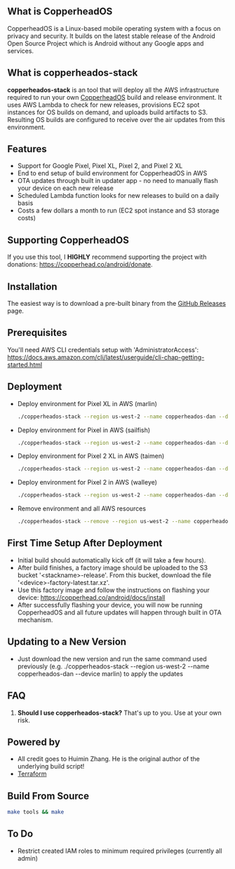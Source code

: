 ## What is CopperheadOS
CopperheadOS is a Linux-based mobile operating system with a focus on privacy and security. It builds on the latest stable release of the Android Open Source Project which is Android without any Google apps and services.

## What is copperheados-stack
<b>copperheados-stack</b> is an tool that will deploy all the AWS infrastructure required to run your own [CopperheadOS](https://copperhead.co/android/) build and release environment. It uses AWS Lambda to check for new releases, provisions EC2 spot instances for OS builds on demand, and uploads build artifacts to S3. Resulting OS builds are configured to receive over the air updates from this environment.

## Features
* Support for Google Pixel, Pixel XL, Pixel 2, and Pixel 2 XL
* End to end setup of build environment for CopperheadOS in AWS
* OTA updates through built in updater app - no need to manually flash your device on each new release
* Scheduled Lambda function looks for new releases to build on a daily basis
* Costs a few dollars a month to run (EC2 spot instance and S3 storage costs)

## Supporting CopperheadOS
If you use this tool, I <b>HIGHLY</b> recommend supporting the project with donations: https://copperhead.co/android/donate. 

## Installation
The easiest way is to download a pre-built binary from the [GitHub Releases](https://github.com/dan-v/copperheados-stack/releases) page.

## Prerequisites
You'll need AWS CLI credentials setup with 'AdministratorAccess': https://docs.aws.amazon.com/cli/latest/userguide/cli-chap-getting-started.html

## Deployment
* Deploy environment for Pixel XL in AWS (marlin)

    ```sh
    ./copperheados-stack --region us-west-2 --name copperheados-dan --device marlin
    ```

* Deploy environment for Pixel in AWS (sailfish)

    ```sh
    ./copperheados-stack --region us-west-2 --name copperheados-dan --device sailfish
    ```

* Deploy environment for Pixel 2 XL in AWS (taimen)

    ```sh
    ./copperheados-stack --region us-west-2 --name copperheados-dan --device taimen
    ```

* Deploy environment for Pixel 2 in AWS (walleye)

    ```sh
    ./copperheados-stack --region us-west-2 --name copperheados-dan --device walleye
    ```

* Remove environment and all AWS resources

    ```sh
    ./copperheados-stack --remove --region us-west-2 --name copperheados-dan
    ```

## First Time Setup After Deployment
* Initial build should automatically kick off (it will take a few hours).
* After build finishes, a factory image should be uploaded to the S3 bucket '\<stackname>-release'. From this bucket, download the file '\<device>-factory-latest.tar.xz'. 
* Use this factory image and follow the instructions on flashing your device: https://copperhead.co/android/docs/install
* After successfully flashing your device, you will now be running CopperheadOS and all future updates will happen through built in OTA mechanism.

## Updating to a New Version
* Just download the new version and run the same command used previously (e.g. ./copperheados-stack --region us-west-2 --name copperheados-dan --device marlin) to apply the updates

## FAQ
1. <b>Should I use copperheados-stack?</b> That's up to you. Use at your own risk.

## Powered by
* All credit goes to Huimin Zhang. He is the original author of the underlying build script!
* [Terraform](https://www.terraform.io/) 

## Build From Source

  ```sh
  make tools && make
  ```

## To Do
* Restrict created IAM roles to minimum required privileges (currently all admin)